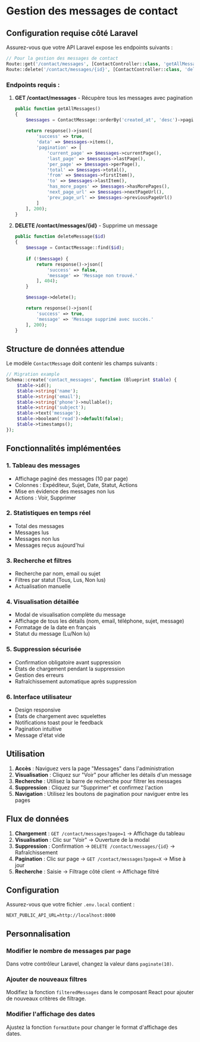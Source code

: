 # Gestion des messages de contact

## Configuration requise côté Laravel

Assurez-vous que votre API Laravel expose les endpoints suivants :

```php
// Pour la gestion des messages de contact
Route::get('/contact/messages', [ContactController::class, 'getAllMessages']);
Route::delete('/contact/messages/{id}', [ContactController::class, 'deleteMessage']);
```

### Endpoints requis :

1. **GET /contact/messages** - Récupère tous les messages avec pagination
   ```php
   public function getAllMessages()
   {
       $messages = ContactMessage::orderBy('created_at', 'desc')->paginate(10);
       
       return response()->json([
           'success' => true,
           'data' => $messages->items(),
           'pagination' => [
               'current_page' => $messages->currentPage(),
               'last_page' => $messages->lastPage(),
               'per_page' => $messages->perPage(),
               'total' => $messages->total(),
               'from' => $messages->firstItem(),
               'to' => $messages->lastItem(),
               'has_more_pages' => $messages->hasMorePages(),
               'next_page_url' => $messages->nextPageUrl(),
               'prev_page_url' => $messages->previousPageUrl()
           ]
       ], 200);
   }
   ```

2. **DELETE /contact/messages/{id}** - Supprime un message
   ```php
   public function deleteMessage($id)
   {
       $message = ContactMessage::find($id);
       
       if (!$message) {
           return response()->json([
               'success' => false,
               'message' => 'Message non trouvé.'
           ], 404);
       }

       $message->delete();

       return response()->json([
           'success' => true,
           'message' => 'Message supprimé avec succès.'
       ], 200);
   }
   ```

## Structure de données attendue

Le modèle `ContactMessage` doit contenir les champs suivants :

```php
// Migration example
Schema::create('contact_messages', function (Blueprint $table) {
    $table->id();
    $table->string('name');
    $table->string('email');
    $table->string('phone')->nullable();
    $table->string('subject');
    $table->text('message');
    $table->boolean('read')->default(false);
    $table->timestamps();
});
```

## Fonctionnalités implémentées

### 1. Tableau des messages
- Affichage paginé des messages (10 par page)
- Colonnes : Expéditeur, Sujet, Date, Statut, Actions
- Mise en évidence des messages non lus
- Actions : Voir, Supprimer

### 2. Statistiques en temps réel
- Total des messages
- Messages lus
- Messages non lus
- Messages reçus aujourd'hui

### 3. Recherche et filtres
- Recherche par nom, email ou sujet
- Filtres par statut (Tous, Lus, Non lus)
- Actualisation manuelle

### 4. Visualisation détaillée
- Modal de visualisation complète du message
- Affichage de tous les détails (nom, email, téléphone, sujet, message)
- Formatage de la date en français
- Statut du message (Lu/Non lu)

### 5. Suppression sécurisée
- Confirmation obligatoire avant suppression
- États de chargement pendant la suppression
- Gestion des erreurs
- Rafraîchissement automatique après suppression

### 6. Interface utilisateur
- Design responsive
- États de chargement avec squelettes
- Notifications toast pour le feedback
- Pagination intuitive
- Message d'état vide

## Utilisation

1. **Accès** : Naviguez vers la page "Messages" dans l'administration
2. **Visualisation** : Cliquez sur "Voir" pour afficher les détails d'un message
3. **Recherche** : Utilisez la barre de recherche pour filtrer les messages
4. **Suppression** : Cliquez sur "Supprimer" et confirmez l'action
5. **Navigation** : Utilisez les boutons de pagination pour naviguer entre les pages

## Flux de données

1. **Chargement** : `GET /contact/messages?page=1` → Affichage du tableau
2. **Visualisation** : Clic sur "Voir" → Ouverture de la modal
3. **Suppression** : Confirmation → `DELETE /contact/messages/{id}` → Rafraîchissement
4. **Pagination** : Clic sur page → `GET /contact/messages?page=X` → Mise à jour
5. **Recherche** : Saisie → Filtrage côté client → Affichage filtré

## Configuration

Assurez-vous que votre fichier `.env.local` contient :
```env
NEXT_PUBLIC_API_URL=http://localhost:8000
```

## Personnalisation

### Modifier le nombre de messages par page
Dans votre contrôleur Laravel, changez la valeur dans `paginate(10)`.

### Ajouter de nouveaux filtres
Modifiez la fonction `filteredMessages` dans le composant React pour ajouter de nouveaux critères de filtrage.

### Modifier l'affichage des dates
Ajustez la fonction `formatDate` pour changer le format d'affichage des dates. 